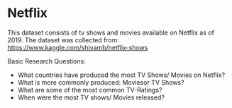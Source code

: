 # Netflix
This dataset consists of tv shows and movies available on Netflix as of 2019. The dataset was collected from: https://www.kaggle.com/shivamb/netflix-shows


Basic Research Questions:
- What countries have produced the most TV Shows/ Movies on Netflix?
- What is more commonly produced: Moviesor TV Shows?
- What are some of the most common TV-Ratings?
- When were the most TV shows/ Movies released? 
